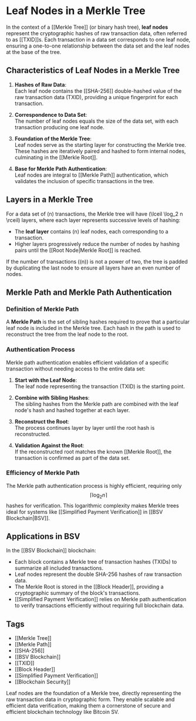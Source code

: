 # Leaf Nodes in a Merkle Tree

In the context of a [[Merkle Tree]] (or binary hash tree), **leaf nodes** represent the cryptographic hashes of raw transaction data, often referred to as [[TXID]]s. Each transaction in a data set corresponds to one leaf node, ensuring a one-to-one relationship between the data set and the leaf nodes at the base of the tree.

## Characteristics of Leaf Nodes in a Merkle Tree

1. **Hashes of Raw Data**:  
   Each leaf node contains the [[SHA-256]] double-hashed value of the raw transaction data (TXID), providing a unique fingerprint for each transaction.

2. **Correspondence to Data Set**:  
   The number of leaf nodes equals the size of the data set, with each transaction producing one leaf node.

3. **Foundation of the Merkle Tree**:  
   Leaf nodes serve as the starting layer for constructing the Merkle tree. These hashes are iteratively paired and hashed to form internal nodes, culminating in the [[Merkle Root]].

4. **Base for Merkle Path Authentication**:  
   Leaf nodes are integral to [[Merkle Path]] authentication, which validates the inclusion of specific transactions in the tree.

## Layers in a Merkle Tree

For a data set of \(n\) transactions, the Merkle tree will have \(\lceil \log_2 n \rceil\) layers, where each layer represents successive levels of hashing:
- The **leaf layer** contains \(n\) leaf nodes, each corresponding to a transaction.
- Higher layers progressively reduce the number of nodes by hashing pairs until the [[Root Node|Merkle Root]] is reached.

If the number of transactions (\(n\)) is not a power of two, the tree is padded by duplicating the last node to ensure all layers have an even number of nodes.

## Merkle Path and Merkle Path Authentication

### Definition of Merkle Path
A **Merkle Path** is the set of sibling hashes required to prove that a particular leaf node is included in the Merkle tree. Each hash in the path is used to reconstruct the tree from the leaf node to the root.

### Authentication Process
Merkle path authentication enables efficient validation of a specific transaction without needing access to the entire data set:
1. **Start with the Leaf Node**:  
   The leaf node representing the transaction (TXID) is the starting point.
   
2. **Combine with Sibling Hashes**:  
   The sibling hashes from the Merkle path are combined with the leaf node's hash and hashed together at each layer.

3. **Reconstruct the Root**:  
   The process continues layer by layer until the root hash is reconstructed.

4. **Validation Against the Root**:  
   If the reconstructed root matches the known [[Merkle Root]], the transaction is confirmed as part of the data set.

### Efficiency of Merkle Path
The Merkle path authentication process is highly efficient, requiring only $$\lceil \log_2 n \rceil$$hashes for verification. This logarithmic complexity makes Merkle trees ideal for systems like [[Simplified Payment Verification]] in [[BSV Blockchain|BSV]].

## Applications in BSV

In the [[BSV Blockchain]] blockchain:
- Each block contains a Merkle tree of transaction hashes (TXIDs) to summarize all included transactions.
- Leaf nodes represent the double SHA-256 hashes of raw transaction data.
- The Merkle Root is stored in the [[Block Header]], providing a cryptographic summary of the block's transactions.
- [[Simplified Payment Verification]] relies on Merkle path authentication to verify transactions efficiently without requiring full blockchain data.

## Tags

- [[Merkle Tree]]
- [[Merkle Path]]
- [[SHA-256]]
- [[BSV Blockchain]]
- [[TXID]]
- [[Block Header]]
- [[Simplified Payment Verification]]
- [[Blockchain Security]]

Leaf nodes are the foundation of a Merkle tree, directly representing the raw transaction data in cryptographic form. They enable scalable and efficient data verification, making them a cornerstone of secure and efficient blockchain technology like Bitcoin SV.
